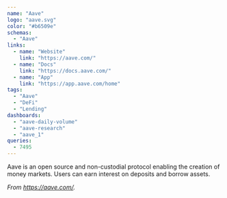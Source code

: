 ```yaml
---
name: "Aave"
logo: "aave.svg"
color: "#b6509e"
schemas:
  - "Aave"
links:
  - name: "Website"
    link: "https://aave.com/"
  - name: "Docs"
    link: "https://docs.aave.com/"
  - name: "App"
    link: "https://app.aave.com/home"
tags:
  - "Aave"
  - "DeFi"
  - "Lending"
dashboards:
  - "aave-daily-volume"
  - "aave-research"
  - "aave_1"
queries:
  - 7495
---
```


Aave is an open source and non-custodial protocol enabling the creation of money markets. Users can earn interest on deposits and borrow assets.

*From https://aave.com/.*
